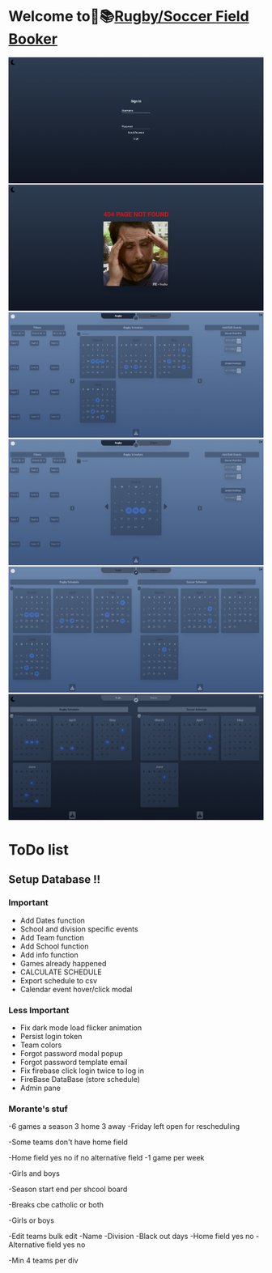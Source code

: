 # Welcome to🏉📚[Rugby/Soccer Field Booker](https://fieldbooker.netlify.app)

![basics](./assets/images/screenshot.png)
![basics](./assets/images/screenshot1.png)
![basics](./assets/images/screenshot2.png)
![basics](./assets/images/screenshot3.png)
![basics](./assets/images/screenshot4.png)
![basics](./assets/images/screenshot5.png)

# ToDo list

## Setup Database !!

### Important
-   Add Dates function
-   School and division specific events
-   Add Team function
-   Add School function
-   Add info function
-   Games already happened
-   CALCULATE SCHEDULE
-   Export schedule to csv
-   Calendar event hover/click modal

### Less Important
-   Fix dark mode load flicker animation
-   Persist login token
-   Team colors
-   Forgot password modal popup
-   Forgot password template email
-   Fix firebase click login twice to log in
-   FireBase DataBase (store schedule)
-   Admin pane


### Morante's stuf
-6 games a season 3 home 3 away 
-Friday left open for rescheduling

-Some teams don't have home field 

-Home field yes no if no alternative field 
-1 game per week 

-Girls and boys 

-Season start end per shcool board 

-Breaks cbe catholic or both 

-Girls or boys 

-Edit teams bulk edit 
-Name 
-Division
-Black out days 
-Home field yes no 
-Alternative field yes no 

-Min 4 teams per div 